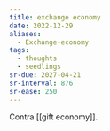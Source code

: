```yaml
---
title: exchange economy
date: 2022-12-29
aliases:
  - Exchange-economy
tags:
  - thoughts
  - seedlings
sr-due: 2027-04-21
sr-interval: 876
sr-ease: 250
---
```

Contra [[gift economy]].